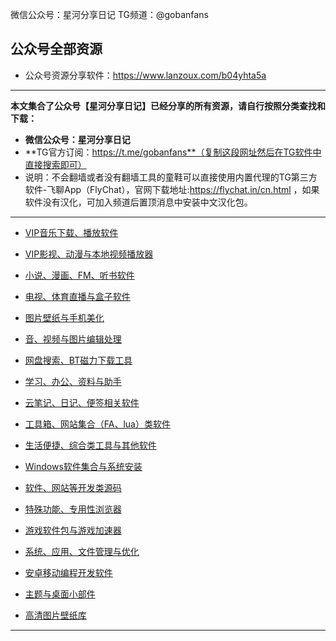 微信公众号：星河分享日记
TG频道：@gobanfans

公众号全部资源
----------
- 公众号资源分享软件：https://www.lanzoux.com/b04yhta5a

----------

**本文集合了公众号【星河分享日记】已经分享的所有资源，请自行按照分类查找和下载：**

  - **微信公众号：星河分享日记**
 - **TG官方订阅：https://t.me/gobanfans**（复制这段网址然后在TG软件中直接搜索即可）
  - 说明：不会翻墙或者没有翻墙工具的童鞋可以直接使用内置代理的TG第三方软件-飞聊App（FlyChat），官网下载地址:https://flychat.in/cn.html ，如果软件没有汉化，可加入频道后置顶消息中安装中文汉化包。


----------
 - [VIP音乐下载、播放软件][1]
 
 - [VIP影视、动漫与本地视频播放器][2]
 
 - [小说、漫画、FM、听书软件][3]
 
 - [电视、体育直播与盒子软件][4]
 
 - [图片壁纸与手机美化][5]
 
 - [音、视频与图片编辑处理][6]
 
 - [网盘搜索、BT磁力下载工具][7]
 
 - [学习、办公、资料与助手][8]

 - [云笔记、日记、便签相关软件][9]
 
 - [工具箱、网站集合（FA、lua）类软件][10]
  
 - [生活便捷、综合类工具与其他软件][11]
 
 - [Windows软件集合与系统安装][12]
 
 - [软件、网站等开发类源码][13]
 
 - [特殊功能、专用性浏览器][14]
 
 - [游戏软件包与游戏加速器][15]
 
 - [系统、应用、文件管理与优化][16]
 
 - [安卓移动编程开发软件][17]

 - [主题与桌面小部件][18]

 - [高清图片壁纸库][19]

----------


  [1]: https://www.lanzous.com/b04xyl1mb
  [2]: https://www.lanzous.com/b04xyl1nc
  [3]: https://www.lanzous.com/b04xyl25a
  [4]: https://www.lanzous.com/b04xyl27c
  [5]: https://www.lanzous.com/b04xyl26b
  [6]: https://www.lanzous.com/b04y0znda
  [7]: https://www.lanzous.com/b04xyl28d
  [8]: https://www.lanzous.com/b04xyl2sd
  [9]: https://www.lanzous.com/b04y8rttc
  [10]: https://www.lanzous.com/b04y8rv6b
  [11]: https://www.lanzous.com/b04xyl2te
  [12]: https://www.lanzous.com/b04xyl31c
  [13]: https://www.lanzous.com/b04y19ifc
  [14]: https://www.lanzous.com/b04xzog9c
  [15]: https://www.lanzous.com/b04y0znli
  [16]: https://www.lanzous.com/b04xyl33e
  [17]: https://www.lanzous.com/b04y8rtzi
  [18]: https://www.lanzous.com/b04y7r07a
  [19]: https://www.lanzous.com/b04y6file
